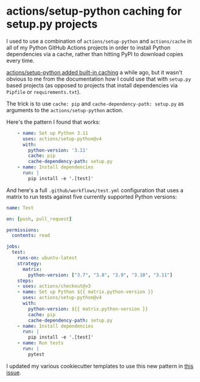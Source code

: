# actions/setup-python caching for setup.py projects

I used to use a combination of `actions/setup-python` and `actions/cache` in all of my Python GitHub Actions projects in order to install Python dependencies via a cache, rather than hitting PyPI to download copies every time.

[actions/setup-python added built-in caching](https://github.com/actions/setup-python#caching-packages-dependencies) a while ago, but it wasn't obvious to me from the documentation how I could use that with `setup.py` based projects (as opposed to projects that install dependencies via `Pipfile` or `requirements.txt`).

The trick is to use `cache: pip` and `cache-dependency-path: setup.py` as arguments to the `actions/setup-python` action.

Here's the pattern I found that works:

```yaml
    - name: Set up Python 3.11
      uses: actions/setup-python@v4
      with:
        python-version: '3.11'
        cache: pip
        cache-dependency-path: setup.py
    - name: Install dependencies
      run: |
        pip install -e '.[test]'
```

And here's a full `.github/workflows/test.yml` configuration that uses a matrix to run tests against five currently supported Python versions:

```yaml
name: Test

on: [push, pull_request]

permissions:
  contents: read

jobs:
  test:
    runs-on: ubuntu-latest
    strategy:
      matrix:
        python-version: ["3.7", "3.8", "3.9", "3.10", "3.11"]
    steps:
    - uses: actions/checkout@v3
    - name: Set up Python ${{ matrix.python-version }}
      uses: actions/setup-python@v4
      with:
        python-version: ${{ matrix.python-version }}
        cache: pip
        cache-dependency-path: setup.py
    - name: Install dependencies
      run: |
        pip install -e '.[test]'
    - name: Run tests
      run: |
        pytest
```
I updated my various cookiecutter templates to use this new pattern in [this issue](https://github.com/simonw/click-app/issues/6).
